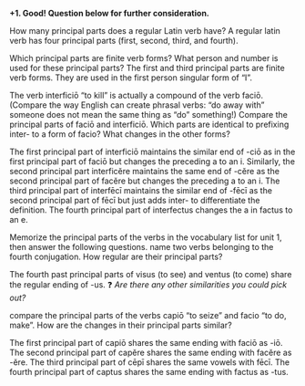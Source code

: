 **+1. Good!  Question below for further consideration.**


How many principal parts does a regular Latin verb have?
A regular latin verb has four principal parts (first, second, third, and fourth). 

Which principal parts are finite verb forms? What person and number is used for these principal parts?
The first and third principal parts are finite verb forms. They are used in the first person singular form of “I”. 

The verb interficiō “to kill” is actually a compound of the verb faciō. (Compare the way English can create phrasal verbs: “do away with” someone does not mean the same thing as “do” something!) Compare the principal parts of faciō and interficiō. Which parts are identical to prefixing inter- to a form of facio? What changes in the other forms?

The first principal part of interficiō maintains the similar end of -ciō as in the first principal part of faciō but changes the preceding a to an i. Similarly, the second principal part interficĕre maintains the same end of -cĕre as the second principal part of facĕre but changes the preceding a to an i. The third principal part of interfēcī maintains the similar end of -fēcī as the second principal part of fēcī but just adds inter- to differentiate the definition. The fourth principal part of interfectus changes the a in factus to an e. 

Memorize the principal parts of the verbs in the vocabulary list for unit 1, then answer the following questions.
name two verbs belonging to the fourth conjugation. How regular are their principal parts?

The fourth past principal parts of visus (to see) and ventus (to come) share the regular ending of -us. ❓ *Are there any other similarities you could pick out?*

compare the principal parts of the verbs capiō “to seize” and facio “to do, make”. How are the changes in their principal parts similar?

The first principal part of capiō shares the same ending with faciō as -iō. The second principal part of capĕre shares the same ending with facĕre as -ĕre. The third principal part of cēpī shares the same vowels with fēcī. The fourth principal part of captus shares the same ending with factus as -tus. 


